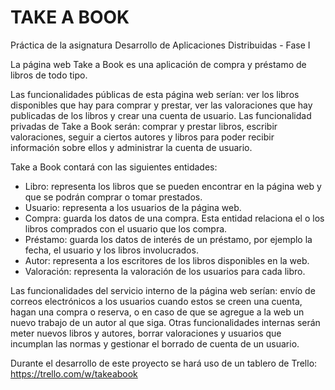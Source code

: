 # TAKE A BOOK
Práctica de la asignatura Desarrollo de Aplicaciones Distribuidas - Fase I

La página web Take a Book es una aplicación de compra y préstamo de libros de todo tipo.

Las funcionalidades públicas de esta página web serían: ver los libros disponibles que hay para comprar y prestar, ver las valoraciones que hay publicadas de los libros y crear una cuenta de usuario.
Las funcionalidad privadas de Take a Book serán: comprar y prestar libros, escribir valoraciones, seguir a ciertos autores y libros para poder recibir información sobre ellos y administrar la cuenta de usuario.

Take a Book contará con las siguientes entidades:
  - Libro: representa los libros que se pueden encontrar en la página web y que se podrán comprar o tomar prestados.
  - Usuario: representa a los usuarios de la página web.
  - Compra: guarda los datos de una compra. Esta entidad relaciona el o los libros comprados con el usuario que los compra.
  - Préstamo: guarda los datos de interés de un préstamo, por ejemplo la fecha, el usuario y los libros involucrados.
  - Autor: representa a los escritores de los libros disponibles en la web.
  - Valoración: representa la valoración de los usuarios para cada libro. 

Las funcionalidades del servicio interno de la página web serían: envío de correos electrónicos a los usuarios cuando estos se creen una cuenta, hagan una compra o reserva, o en caso de que se agregue a la web un nuevo trabajo de un autor al que siga. Otras funcionalidades internas serán meter nuevos libros y autores, borrar valoraciones y usuarios que incumplan las normas y gestionar el borrado de cuenta de un usuario.

Durante el desarrollo de este proyecto se hará uso de un tablero de Trello: https://trello.com/w/takeabook 
